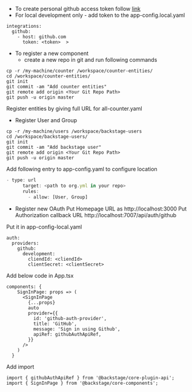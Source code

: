 - To create personal github access token follow [link](https://docs.github.com/en/enterprise-server@3.4/authentication/keeping-your-account-and-data-secure/creating-a-personal-access-token)
- For local development only - add token to the app-config.local.yaml

```shell
integrations:
  github:
    - host: github.com
      token: <token>  >
```

- To register a new component
  - create a new repo in git and run following commands
```shell
cp -r /my-machine/counter /workspace/counter-entities/
cd /workspace/counter-entities/
git init
git commit -am "Add counter entities"
git remote add origin <Your Git Repo Path>
git push -u origin master
```

Register entities by giving full URL for all-counter.yaml


- Register User and Group

```shell
cp -r /my-machine/users /workspace/backstage-users
cd /workspace/backstage-users/
git init
git commit -am "Add backstage user"
git remote add origin <Your Git Repo Path>
git push -u origin master

```
Add following entry to  app-config.yaml to configure location

```typescript
- type: url
      target: <path to org.yml in your repo>
      rules:
        - allow: [User, Group]
```


- Register new OAuth 
Put Homepage URL as http://localhost:3000
Put Authorization callback URL http://localhost:7007/api/auth/github

Put it in app-config-local.yaml


```shell
auth:
  providers: 
    github:
      development:
        cliendId: <cliendId>
        clientSecret: <clientSecret>
```

Add below code in App.tsx
```
components: {
    SignInPage: props => (
      <SignInPage 
        {...props}
        auto
        provider={{
          id: 'github-auth-provider',
          title: 'GitHub',
          message: 'Sign in using Github',
          apiRef: githubAuthApiRef,
        }}
      />
    )
  }
 ```

Add import
```shell
import { githubAuthApiRef } from '@backstage/core-plugin-api';
import { SignInPage } from '@backstage/core-components';
```

